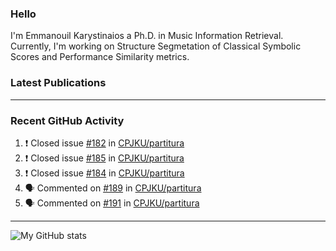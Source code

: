 ### Hello

I'm Emmanouil Karystinaios a Ph.D. in Music Information Retrieval.
Currently, I'm working on Structure Segmetation of Classical Symbolic Scores and Performance Similarity metrics.


### Latest Publications

<!-- BLOG-POST-LIST:START -->
<!-- BLOG-POST-LIST:END -->

---

### Recent GitHub Activity
  
<!--START_SECTION:activity-->
1. ❗️ Closed issue [#182](https://github.com/CPJKU/partitura/issues/182) in [CPJKU/partitura](https://github.com/CPJKU/partitura)
2. ❗️ Closed issue [#185](https://github.com/CPJKU/partitura/issues/185) in [CPJKU/partitura](https://github.com/CPJKU/partitura)
3. ❗️ Closed issue [#184](https://github.com/CPJKU/partitura/issues/184) in [CPJKU/partitura](https://github.com/CPJKU/partitura)
4. 🗣 Commented on [#189](https://github.com/CPJKU/partitura/issues/189) in [CPJKU/partitura](https://github.com/CPJKU/partitura)
5. 🗣 Commented on [#191](https://github.com/CPJKU/partitura/issues/191) in [CPJKU/partitura](https://github.com/CPJKU/partitura)
<!--END_SECTION:activity-->

---

![My GitHub stats](https://github-readme-stats.vercel.app/api?username=manoskary&show_icons=true&theme=radical)


<!--
**manoskary/manoskary** is a ✨ _special_ ✨ repository because its `README.md` (this file) appears on your GitHub profile.

Here are some ideas to get you started:

- 🔭 I’m currently working on ...
- 🌱 I’m currently learning ...
- 👯 I’m looking to collaborate on ...
- 🤔 I’m looking for help with ...
- 💬 Ask me about ...
- 📫 How to reach me: ...
- 😄 Pronouns: ...
- ⚡ Fun fact: ...
-->
